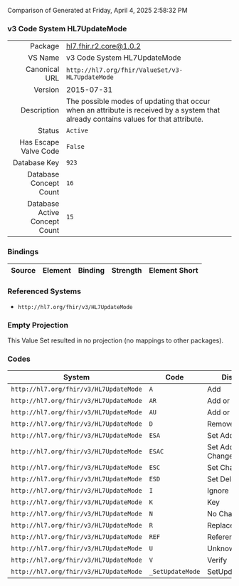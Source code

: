 Comparison of 
Generated at Friday, April 4, 2025 2:58:32 PM

### v3 Code System HL7UpdateMode

|      |     |
| ---: | --- |
| Package | hl7.fhir.r2.core@1.0.2 |
| VS Name | v3 Code System HL7UpdateMode |
| Canonical URL | `http://hl7.org/fhir/ValueSet/v3-HL7UpdateMode` |
| Version | 2015-07-31 |
| Description | The possible modes of updating that occur when an attribute is received by a system that already contains values for that attribute. |
| Status | `Active` |
| Has Escape Valve Code | `False` |
| Database Key | `923` |
| Database Concept Count | `16` |
| Database Active Concept Count | `15` |
### Bindings

| Source | Element | Binding | Strength | Element Short |
| ------ | ------- | ------- | -------- | ------------- |

### Referenced Systems

* `http://hl7.org/fhir/v3/HL7UpdateMode`
### Empty Projection

This Value Set resulted in no projection (no mappings to other packages).

### Codes

| System | Code | Display |
| ------ | ---- | ------- |
| `http://hl7.org/fhir/v3/HL7UpdateMode` | `A` | Add |
| `http://hl7.org/fhir/v3/HL7UpdateMode` | `AR` | Add or Replace |
| `http://hl7.org/fhir/v3/HL7UpdateMode` | `AU` | Add or Update |
| `http://hl7.org/fhir/v3/HL7UpdateMode` | `D` | Remove |
| `http://hl7.org/fhir/v3/HL7UpdateMode` | `ESA` | Set Add |
| `http://hl7.org/fhir/v3/HL7UpdateMode` | `ESAC` | Set Add or Change |
| `http://hl7.org/fhir/v3/HL7UpdateMode` | `ESC` | Set Change |
| `http://hl7.org/fhir/v3/HL7UpdateMode` | `ESD` | Set Delete |
| `http://hl7.org/fhir/v3/HL7UpdateMode` | `I` | Ignore |
| `http://hl7.org/fhir/v3/HL7UpdateMode` | `K` | Key |
| `http://hl7.org/fhir/v3/HL7UpdateMode` | `N` | No Change |
| `http://hl7.org/fhir/v3/HL7UpdateMode` | `R` | Replace |
| `http://hl7.org/fhir/v3/HL7UpdateMode` | `REF` | Reference |
| `http://hl7.org/fhir/v3/HL7UpdateMode` | `U` | Unknown |
| `http://hl7.org/fhir/v3/HL7UpdateMode` | `V` | Verify |
| `http://hl7.org/fhir/v3/HL7UpdateMode` | `_SetUpdateMode` | SetUpdateMode |
